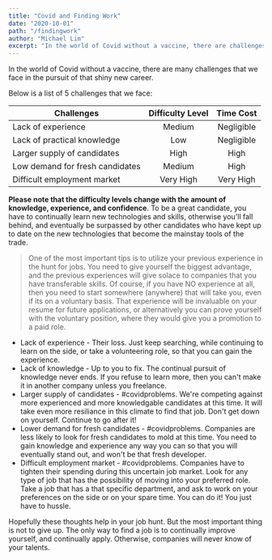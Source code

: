 ```yaml
---
title: "Covid and Finding Work"
date: "2020-10-01"
path: "/findingwork"
author: "Michael Lim"
excerpt: "In the world of Covid without a vaccine, there are challenges in pursuit of the new career."
---
```


In the world of Covid without a vaccine, there are many challenges that we face
in the pursuit of that shiny new career.  

Below is a list of 5 challenges that we face:

| Challenges                         |  Difficulty Level  |  Time Cost    |
| ---------------------------------- | :----------------: | :-----------: |
| Lack of experience                 |      Medium        |  Negligible   |
| Lack of practical knowledge        |      Low           |  Negligible   |
| Larger supply of candidates        |      High          |  High         |
| Low demand for fresh candidates    |      Medium        |  High         |
| Difficult employment market        |      Very High     |  Very High    |

**Please note that the difficulty levels change with the amount of knowledge, experience, and confidence**. To be a great candidate, you have to continually learn new technologies and skills, otherwise you'll fall behind, and eventually be surpassed by other candidates who have kept up to date on the new technologies that become the mainstay tools of the trade.  

> One of the most important tips is to utilize your previous experience in the hunt for jobs. You need to give yourself the biggest advantage, and the previous experiences will give solace to companies that you have transferable skills.  Of course, if you have NO experience at all, then you need to start somewhere (anywhere) that will take you, even if its on a voluntary basis. That experience will be invaluable on your resume for future applications, or alternatively you can prove yourself with the voluntary position, where they would give you a promotion to a paid role.

- Lack of experience - Their loss.  Just keep searching, while continuing to learn on the side, or take a volunteering role, so that you can gain the experience.
- Lack of knowledge - Up to you to fix.  The continual pursuit of knowledge never ends.  If you refuse to learn more, then you can't make it in another company unless you freelance.  
- Larger supply of candidates - #covidproblems.  We're competing against more experienced and more knowledgable candidates at this time.  It will take even more resiliance in this climate to find that job.  Don't get down on yourself.  Continue to go after it!
- Lower demand for fresh candidates - #covidproblems.  Companies are less likely to look for fresh candidates to mold at this time.  You need to gain knowledge and experience any way you can so that you will eventually stand out, and won't be that fresh developer.
- Difficult employment market - #covidproblems.  Companies have to tighten their spending during this uncertain job market.  Look for any type of job that has the possibility of moving into your preferred role.  Take a job that has a that specific department, and ask to work on your preferences on the side or on your spare time.  You can do it!  You just have to hussle.  

Hopefully these thoughts help in your job hunt. But the most important thing is not to give up. The only way to find a job is to continually improve yourself, and continually apply.  Otherwise, companies will never know of your talents.
